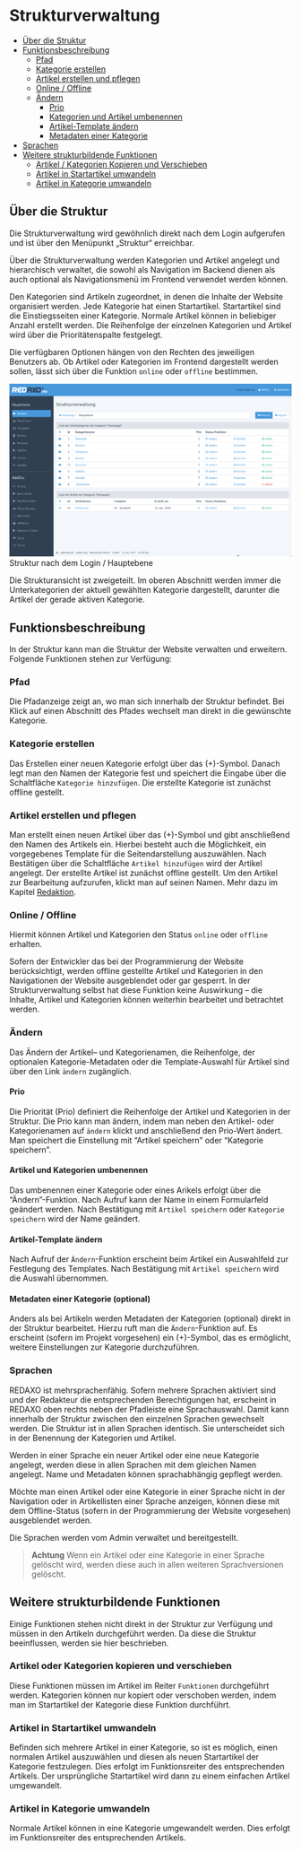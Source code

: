 # Strukturverwaltung

- [Über die Struktur](#ueber)
- [Funktionsbeschreibung](#funktionen)
  - [Pfad](#pfad)
  - [Kategorie erstellen](#kat_e)
  - [Artikel erstellen und pflegen](#art_e)
  - [Online / Offline](#ofon)
  - [Ändern](#aendern)
    - [Prio](#prio)
    - [Kategorien und Artikel umbenennen](#rename)
    - [Artikel-Template ändern](#template)
    - [Metadaten einer Kategorie](#meta)
- [Sprachen](#sprache)
- [Weitere strukturbildende Funktionen](#more)
  - [Artikel / Kategorien Kopieren und Verschieben](#copy)
  - [Artikel in Startartikel umwandeln](#convert)
  - [Artikel in Kategorie umwandeln](#convertcat)

<a name="ueber"></a>
## Über die Struktur
Die Strukturverwaltung wird gewöhnlich direkt nach dem Login aufgerufen und ist über den Menüpunkt „Struktur“ erreichbar.

Über die Strukturverwaltung werden Kategorien und Artikel angelegt und hierarchisch verwaltet, die sowohl als Navigation im Backend dienen als auch optional als Navigationsmenü im Frontend verwendet werden können.

Den Kategorien sind Artikeln zugeordnet, in denen die Inhalte der Website organisiert werden. Jede Kategorie hat einen Startartikel. Startartikel sind die Einstiegsseiten einer Kategorie. Normale Artikel können in beliebiger Anzahl erstellt werden. Die Reihenfolge der einzelnen Kategorien und Artikel wird über die Prioritätenspalte festgelegt.

Die verfügbaren Optionen hängen von den Rechten des jeweiligen Benutzers ab. Ob Artikel oder Kategorien im Frontend dargestellt werden sollen, lässt sich über die Funktion `online` oder `offline` bestimmen.

![Systemcheck](/assets/v5.2.0-Struktur-01-overview.png.png)
Struktur nach dem Login / Hauptebene

Die Strukturansicht ist zweigeteilt. Im oberen Abschnitt werden immer die Unterkategorien der aktuell gewählten Kategorie dargestellt, darunter die Artikel der gerade aktiven Kategorie. 


<a name="funktionen"></a>
## Funktionsbeschreibung
In der Struktur kann man die Struktur der Website verwalten und erweitern.
Folgende Funktionen stehen zur Verfügung: 

<a name="pfad"></a>
### Pfad 
Die Pfadanzeige zeigt an, wo man sich innerhalb der Struktur befindet. Bei Klick auf einen Abschnitt des Pfades wechselt man direkt in die gewünschte Kategorie. 

<a name="kat_e"></a>
### Kategorie erstellen
Das Erstellen einer neuen Kategorie erfolgt über das (+)-Symbol. Danach legt man den Namen der Kategorie fest und speichert die Eingabe über die Schaltfläche `Kategorie hinzufügen`. Die erstellte Kategorie ist zunächst offline gestellt. 

<a name="art_e"></a>
### Artikel erstellen und pflegen
Man erstellt einen neuen Artikel über das (+)-Symbol und gibt anschließend den Namen des Artikels ein. Hierbei besteht auch die Möglichkeit, ein vorgegebenes Template für die Seitendarstellung auszuwählen. Nach Bestätigen über die Schaltfläche `Artikel hinzufügen` wird der Artikel angelegt. Der erstellte Artikel ist zunächst offline gestellt. Um den Artikel zur Bearbeitung aufzurufen, klickt man auf seinen Namen. Mehr dazu im Kapitel [Redaktion](/{{path}}/{{version}}/redaktion).

<a name="ofon"></a>
### Online / Offline
Hiermit können Artikel und Kategorien den Status `online` oder `offline` erhalten.

Sofern der Entwickler das bei der Programmierung der Website berücksichtigt, werden offline gestellte Artikel und Kategorien in den Navigationen der Website ausgeblendet oder gar gesperrt. In der Strukturverwaltung selbst hat diese Funktion keine Auswirkung – die Inhalte, Artikel und Kategorien können weiterhin bearbeitet und betrachtet werden.  

<a name="aendern"></a>
### Ändern
Das Ändern der Artikel– und Kategorienamen, die Reihenfolge, der optionalen Kategorie-Metadaten oder die Template-Auswahl für Artikel sind über den Link `ändern` zugänglich. 

<a name="prio"></a>
#### Prio
Die Priorität (Prio) definiert die Reihenfolge der Artikel und Kategorien in der Struktur. Die Prio kann man ändern, indem man neben den Artikel- oder Kategorienamen auf `ändern` klickt und anschließend den Prio-Wert ändert. Man speichert die Einstellung mit “Artikel speichern” oder “Kategorie speichern”.

<a name="rename"></a>
#### Artikel und Kategorien umbenennen
Das umbenennen einer Kategorie oder eines Arikels erfolgt über die “Ändern”-Funktion. Nach Aufruf kann der Name in einem Formularfeld geändert werden. Nach Bestätigung mit `Artikel speichern` oder `Kategorie speichern` wird der Name geändert. 

<a name="template"></a>
#### Artikel-Template ändern
Nach Aufruf der `Ändern`-Funktion erscheint beim Artikel ein Auswahlfeld zur Festlegung des Templates. Nach Bestätigung mit `Artikel speichern` wird die Auswahl übernommen. 

<a name="meta"></a>
#### Metadaten einer Kategorie (optional) 
Anders als bei Artikeln werden Metadaten der Kategorien (optional) direkt in der Struktur bearbeitet. Hierzu ruft man die `Ändern`-Funktion auf. Es erscheint (sofern im Projekt vorgesehen) ein (+)-Symbol, das es ermöglicht, weitere Einstellungen zur Kategorie durchzuführen. 

<a name="sprache"></a>
### Sprachen
REDAXO ist mehrsprachenfähig. Sofern mehrere Sprachen aktiviert sind und der Redakteur die entsprechenden Berechtigungen hat, erscheint in REDAXO oben rechts neben der Pfadleiste eine Sprachauswahl. Damit kann innerhalb der Struktur zwischen den einzelnen Sprachen gewechselt werden. Die Struktur ist in allen Sprachen identisch. Sie unterscheidet sich in der Benennung der Kategorien und Artikel.

Werden in einer Sprache ein neuer Artikel oder eine neue Kategorie angelegt, werden diese in allen Sprachen mit dem gleichen Namen angelegt. Name und  Metadaten können sprachabhängig gepflegt werden.  

Möchte man einen Artikel oder eine Kategorie in einer Sprache nicht in der Navigation oder in Artikellisten einer Sprache anzeigen, können diese mit dem Offline-Status (sofern in der Programmierung der Website vorgesehen) ausgeblendet werden.

Die Sprachen werden vom Admin verwaltet und bereitgestellt. 

> **Achtung** Wenn ein Artikel oder eine Kategorie in einer Sprache gelöscht wird, werden diese auch in allen weiteren Sprachversionen gelöscht.

<a name="more"></a>
## Weitere strukturbildende Funktionen
Einige Funktionen stehen nicht direkt in der Struktur zur Verfügung und müssen in den Artikeln durchgeführt werden. Da diese die Struktur beeinflussen, werden sie hier beschrieben. 

<a name="copy"></a>
### Artikel oder Kategorien kopieren und verschieben
Diese Funktionen müssen im Artikel im Reiter `Funktionen` durchgeführt werden. Kategorien können nur kopiert oder verschoben werden, indem man im Startartikel der Kategorie diese Funktion durchführt.

<a name="convert"></a>
### Artikel in Startartikel umwandeln
Befinden sich mehrere Artikel in einer Kategorie, so ist es möglich, einen normalen Artikel auszuwählen und diesen als neuen Startartikel der Kategorie festzulegen. Dies erfolgt im Funktionsreiter des entsprechenden Artikels. Der ursprüngliche Startartikel wird dann zu einem einfachen Artikel umgewandelt. 

<a name="convertcat"></a>
### Artikel in Kategorie umwandeln
Normale Artikel können in eine Kategorie umgewandelt werden. Dies erfolgt im Funktionsreiter des entsprechenden Artikels. 

